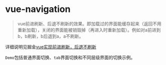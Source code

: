 # vue-navigation

> vue前进刷新、后退不刷新的效果。即加载过的界面能缓存起来（返回不用重新加载），关闭的界面能被销毁掉（再进入时重新加载）。例如对a前进到b，b刷新，b后退到a，a不刷新。



详细说明见掘金[vue实现前进刷新，后退不刷新](https://juejin.im/post/5a69894a518825733b0f12f2)

`Demo`包括普通界面切换、`tab`界面切换和不同层级界面的切换示例。
